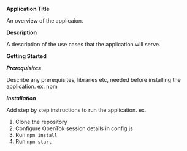 **Application Title**

An overview of the applicaion.

**Description**

A description of the use cases that the application will serve.

**Getting Started**

***Prerequisites***

Describe any prerequisites, libraries etc, needed before installing the application.
ex. npm

***Installation***

Add step by step instructions to run the application.
ex.

1.  Clone the repository
2.  Configure OpenTok session details in config.js
3.  Run  `npm install`
4.  Run `npm start`
